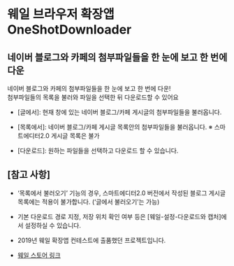 # 웨일 브라우저 확장앱 OneShotDownloader
## 네이버 블로그와 카페의 첨부파일들을 한 눈에 보고 한 번에 다운
네이버 블로그와 카페의 첨부파일들을 한 눈에 보고 한 번에 다운!</br>
첨부파일들의 목록을 불러와 파일을 선택한 뒤 다운로드할 수 있어요

- [글에서]: 현재 창에 있는 네이버 블로그/카페 게시글의 첨부파일들을 불러옵니다.

- [목록에서]: 네이버 블로그/카페 게시글 목록안의 첨부파일들을 불러옵니다.
※ 스마트에디터2.0 게시글 목록은 불가

- [다운로드]: 원하는 파일들을 선택하고 다운로드 할 수 있습니다.

## [참고 사항]
- ‘목록에서 불러오기’ 기능의 경우, 스마트에디터2.0 버전에서 작성된 블로그 게시글목록에는 적용이 불가합니다. (‘글에서 불러오기’는 가능)

- 기본 다운로드 경로 지정, 저장 위치 확인 여부 등은 [웨일-설정-다운로드와 캡처]에서 설정하실 수 있습니다.

- 2019년 웨일 확장앱 컨테스트에 출품했던 프로젝트입니다.


+ [웨일 스토어 링크](https://store.whale.naver.com/detail/fndfhjllkefhjefgkoegjeldjodgikkg)
